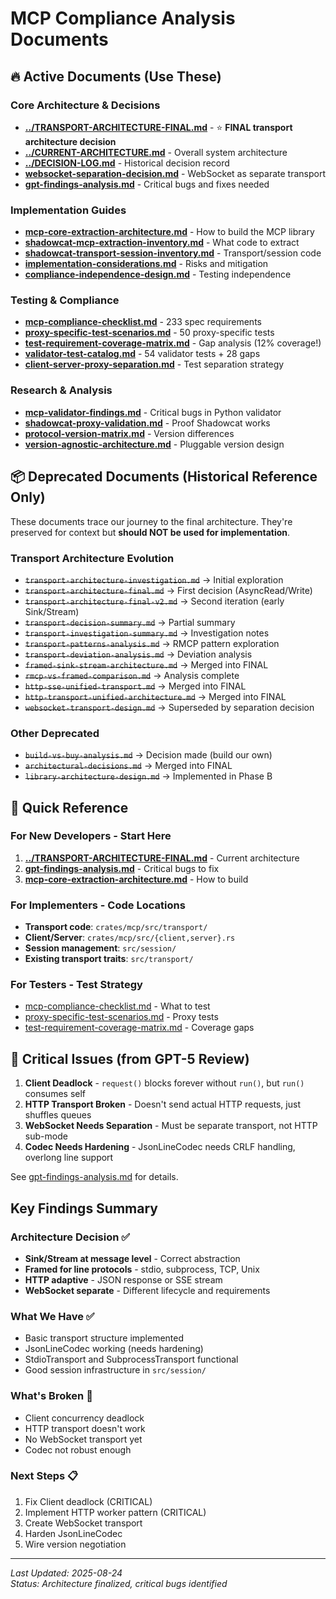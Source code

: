 # MCP Compliance Analysis Documents

## 🔥 Active Documents (Use These)

### Core Architecture & Decisions
- **[../TRANSPORT-ARCHITECTURE-FINAL.md](../TRANSPORT-ARCHITECTURE-FINAL.md)** - ⭐ **FINAL transport architecture decision**
- **[../CURRENT-ARCHITECTURE.md](../CURRENT-ARCHITECTURE.md)** - Overall system architecture
- **[../DECISION-LOG.md](../DECISION-LOG.md)** - Historical decision record
- **[websocket-separation-decision.md](websocket-separation-decision.md)** - WebSocket as separate transport
- **[gpt-findings-analysis.md](gpt-findings-analysis.md)** - Critical bugs and fixes needed

### Implementation Guides
- **[mcp-core-extraction-architecture.md](mcp-core-extraction-architecture.md)** - How to build the MCP library
- **[shadowcat-mcp-extraction-inventory.md](shadowcat-mcp-extraction-inventory.md)** - What code to extract
- **[shadowcat-transport-session-inventory.md](shadowcat-transport-session-inventory.md)** - Transport/session code
- **[implementation-considerations.md](implementation-considerations.md)** - Risks and mitigation
- **[compliance-independence-design.md](compliance-independence-design.md)** - Testing independence

### Testing & Compliance
- **[mcp-compliance-checklist.md](mcp-compliance-checklist.md)** - 233 spec requirements
- **[proxy-specific-test-scenarios.md](proxy-specific-test-scenarios.md)** - 50 proxy-specific tests
- **[test-requirement-coverage-matrix.md](test-requirement-coverage-matrix.md)** - Gap analysis (12% coverage!)
- **[validator-test-catalog.md](validator-test-catalog.md)** - 54 validator tests + 28 gaps
- **[client-server-proxy-separation.md](client-server-proxy-separation.md)** - Test separation strategy

### Research & Analysis
- **[mcp-validator-findings.md](mcp-validator-findings.md)** - Critical bugs in Python validator
- **[shadowcat-proxy-validation.md](shadowcat-proxy-validation.md)** - Proof Shadowcat works
- **[protocol-version-matrix.md](protocol-version-matrix.md)** - Version differences
- **[version-agnostic-architecture.md](version-agnostic-architecture.md)** - Pluggable version design

## 📦 Deprecated Documents (Historical Reference Only)

These documents trace our journey to the final architecture. They're preserved for context but **should NOT be used for implementation**.

### Transport Architecture Evolution
- ~~`transport-architecture-investigation.md`~~ → Initial exploration
- ~~`transport-architecture-final.md`~~ → First decision (AsyncRead/Write)
- ~~`transport-architecture-final-v2.md`~~ → Second iteration (early Sink/Stream)
- ~~`transport-decision-summary.md`~~ → Partial summary
- ~~`transport-investigation-summary.md`~~ → Investigation notes
- ~~`transport-patterns-analysis.md`~~ → RMCP pattern exploration
- ~~`transport-deviation-analysis.md`~~ → Deviation analysis
- ~~`framed-sink-stream-architecture.md`~~ → Merged into FINAL
- ~~`rmcp-vs-framed-comparison.md`~~ → Analysis complete
- ~~`http-sse-unified-transport.md`~~ → Merged into FINAL
- ~~`http-transport-unified-architecture.md`~~ → Merged into FINAL
- ~~`websocket-transport-design.md`~~ → Superseded by separation decision

### Other Deprecated
- ~~`build-vs-buy-analysis.md`~~ → Decision made (build our own)
- ~~`architectural-decisions.md`~~ → Merged into FINAL
- ~~`library-architecture-design.md`~~ → Implemented in Phase B

## 📝 Quick Reference

### For New Developers - Start Here
1. **[../TRANSPORT-ARCHITECTURE-FINAL.md](../TRANSPORT-ARCHITECTURE-FINAL.md)** - Current architecture
2. **[gpt-findings-analysis.md](gpt-findings-analysis.md)** - Critical bugs to fix
3. **[mcp-core-extraction-architecture.md](mcp-core-extraction-architecture.md)** - How to build

### For Implementers - Code Locations
- **Transport code**: `crates/mcp/src/transport/`
- **Client/Server**: `crates/mcp/src/{client,server}.rs`
- **Session management**: `src/session/`
- **Existing transport traits**: `src/transport/`

### For Testers - Test Strategy
- [mcp-compliance-checklist.md](mcp-compliance-checklist.md) - What to test
- [proxy-specific-test-scenarios.md](proxy-specific-test-scenarios.md) - Proxy tests
- [test-requirement-coverage-matrix.md](test-requirement-coverage-matrix.md) - Coverage gaps

## 🚨 Critical Issues (from GPT-5 Review)

1. **Client Deadlock** - `request()` blocks forever without `run()`, but `run()` consumes self
2. **HTTP Transport Broken** - Doesn't send actual HTTP requests, just shuffles queues
3. **WebSocket Needs Separation** - Must be separate transport, not HTTP sub-mode
4. **Codec Needs Hardening** - JsonLineCodec needs CRLF handling, overlong line support

See [gpt-findings-analysis.md](gpt-findings-analysis.md) for details.

## Key Findings Summary

### Architecture Decision ✅
- **Sink/Stream at message level** - Correct abstraction
- **Framed for line protocols** - stdio, subprocess, TCP, Unix
- **HTTP adaptive** - JSON response or SSE stream
- **WebSocket separate** - Different lifecycle and requirements

### What We Have ✅
- Basic transport structure implemented
- JsonLineCodec working (needs hardening)
- StdioTransport and SubprocessTransport functional
- Good session infrastructure in `src/session/`

### What's Broken 🔴
- Client concurrency deadlock
- HTTP transport doesn't work
- No WebSocket transport yet
- Codec not robust enough

### Next Steps 📋
1. Fix Client deadlock (CRITICAL)
2. Implement HTTP worker pattern (CRITICAL)
3. Create WebSocket transport
4. Harden JsonLineCodec
5. Wire version negotiation

---

*Last Updated: 2025-08-24*  
*Status: Architecture finalized, critical bugs identified*